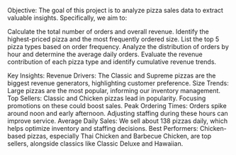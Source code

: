 Objective:
The goal of this project is to analyze pizza sales data to extract valuable insights. Specifically, we aim to:

Calculate the total number of orders and overall revenue.
Identify the highest-priced pizza and the most frequently ordered size.
List the top 5 pizza types based on order frequency.
Analyze the distribution of orders by hour and determine the average daily orders.
Evaluate the revenue contribution of each pizza type and identify cumulative revenue trends.

Key Insights:
Revenue Drivers: The Classic and Supreme pizzas are the biggest revenue generators, highlighting customer preference.
Size Trends: Large pizzas are the most popular, informing our inventory management.
Top Sellers: Classic and Chicken pizzas lead in popularity. Focusing promotions on these could boost sales.
Peak Ordering Times: Orders spike around noon and early afternoon. Adjusting staffing during these hours can improve service.
Average Daily Sales: We sell about 138 pizzas daily, which helps optimize inventory and staffing decisions.
Best Performers: Chicken-based pizzas, especially Thai Chicken and Barbecue Chicken, are top sellers, alongside classics like Classic Deluxe and Hawaiian.